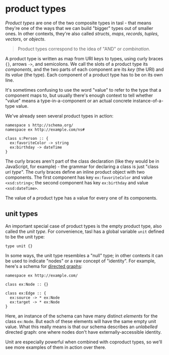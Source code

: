 # product types

_Product types_ are one of the two composite types in tasl - that means they're one of the ways that we can build "bigger" types out of smaller ones. In other contexts, they're also called _structs_, _maps_, _records_, _tuples_, _vectors_, or _objects_.

> Product types correspond to the idea of "AND" or _combination_.

A product type is written as map from URI keys to types, using curly braces `{}`, arrows `->`, and semicolons. We call the slots of a product type its _components_, and the two parts of each component are its _key_ (the URI) and its _value_ (the type). Each component of a product type has to be on its own line.

It's sometimes confusing to use the word "value" to refer to the type that a component maps to, but usually there's enough context to tell whether "value" means a type-in-a-component or an actual concrete instance-of-a-type value.

We've already seen several product types in action:

```tasl
namespace s http://schema.org/
namespace ex http://example.com/ns#

class s:Person :: {
  ex:favoriteColor -> string
  ex:birthday -> dateTime
}
```

The curly braces aren't part of the class declaration (like they would be in JavaScript, for example) - the grammar for declaring a class is just "class _uri_ _type_". The curly braces define an inline product object with two components. The first component has key `ex:favoriteColor` and value `<xsd:string>`; the second component has key `ex:birthday` and value `<xsd:dateTime>`.

The value of a product type has a value for every one of its components.

## unit types

An important special case of product types is the empty product type, also called the _unit type_. For convenience, tasl has a global variable `unit` defined to be the unit type:

```tasl
type unit {}
```

In some ways, the unit type resembles a "null" type; in other contexts it can be used to indicate "nodes" or a raw concept of "identity". For example, here's a schema for [directed graphs](https://en.wikipedia.org/wiki/Directed_graph):

```tasl
namespace ex http://example.com/

class ex:Node :: {}

class ex:Edge :: {
  ex:source -> * ex:Node
  ex:target -> * ex:Node
}
```

Here, an instance of the schema can have many distinct _elements_ for the class `ex:Node`. But each of these elements will have the same empty unit value. What this really means is that our schema describes an _unlabelled_ directed graph: one where nodes don't have externally-accessible identity.

Unit are especially powerful when combined with coproduct types, so we'll see more examples of them in action over there.
